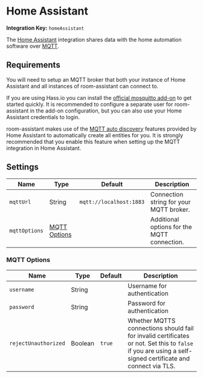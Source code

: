 # Home Assistant

**Integration Key:** `homeAssistant`

The [Home Assistant](https://www.home-assistant.io) integration shares data with the home automation software over [MQTT](https://www.home-assistant.io/integrations/mqtt/).

## Requirements

You will need to setup an MQTT broker that both your instance of Home Assistant and all instances of room-assistant can connect to.

If you are using Hass.io you can install the [official mosquitto add-on](https://github.com/home-assistant/hassio-addons/tree/master/mosquitto) to get started quickly. It is recommended to configure a separate user for room-assistant in the add-on configuration, but you can also use your Home Assistant credentials to login.

room-assistant makes use of the [MQTT auto discovery](https://www.home-assistant.io/docs/mqtt/discovery/) features provided by Home Assistant to automatically create all entities for you. It is strongly recommended that you enable this feature when setting up the MQTT integration in Home Assistant.

## Settings

| Name          | Type                          | Default                 | Description                                 |
| ------------- | ----------------------------- | ----------------------- | ------------------------------------------- |
| `mqttUrl`     | String                        | `mqtt://localhost:1883` | Connection string for your MQTT broker.     |
| `mqttOptions` | [MQTT Options](#mqtt-options) |                         | Additional options for the MQTT connection. |

### MQTT Options

| Name                 | Type    | Default | Description                                                  |
| -------------------- | ------- | ------- | ------------------------------------------------------------ |
| `username`           | String  |         | Username for authentication                                  |
| `password`           | String  |         | Password for authentication                                  |
| `rejectUnauthorized` | Boolean | `true`  | Whether MQTTS connections should fail for invalid certificates or not. Set this to `false` if you are using a self-signed certificate and connect via TLS. |

